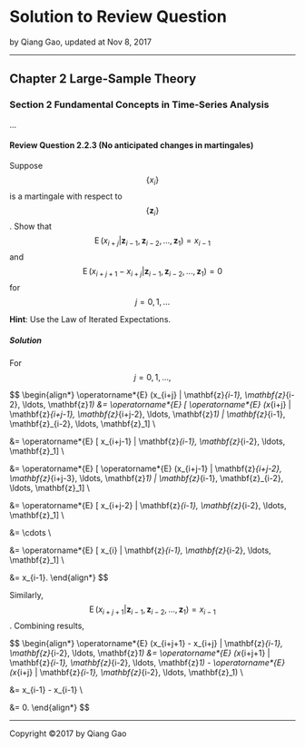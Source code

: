 # Solution to Review Question

by Qiang Gao, updated at Nov 8, 2017

---

## Chapter 2 Large-Sample Theory

### Section 2 Fundamental Concepts in Time-Series Analysis

...

#### Review Question 2.2.3 (No anticipated changes in martingales)

Suppose $$\{ x_i \}$$ is a martingale with respect to $$\{ \mathbf{z}_i \}$$. Show that $$ \operatorname*{E} (x_{i+j} | \mathbf{z}_{i-1}, \mathbf{z}_{i-2}, \ldots, \mathbf{z}_1) = x_{i-1} $$ and $$ \operatorname*{E} (x_{i+j+1} - x_{i+j} | \mathbf{z}_{i-1}, \mathbf{z}_{i-2}, \ldots, \mathbf{z}_1) = 0 $$ for $$ j = 0, 1, \ldots $$

**Hint**: Use the Law of Iterated Expectations.

##### Solution

For $$j = 0, 1, \ldots ,$$

$$
\begin{align*}
\operatorname*{E} (x_{i+j} | \mathbf{z}_{i-1}, \mathbf{z}_{i-2}, \ldots, \mathbf{z}_1)
&= \operatorname*{E} [ \operatorname*{E} (x_{i+j} | \mathbf{z}_{i+j-1}, \mathbf{z}_{i+j-2}, \ldots, \mathbf{z}_1) | \mathbf{z}_{i-1}, \mathbf{z}_{i-2}, \ldots, \mathbf{z}_1]
\\

&= \operatorname*{E} [ x_{i+j-1} | \mathbf{z}_{i-1}, \mathbf{z}_{i-2}, \ldots, \mathbf{z}_1]
\\

&= \operatorname*{E} [ \operatorname*{E} (x_{i+j-1} | \mathbf{z}_{i+j-2}, \mathbf{z}_{i+j-3}, \ldots, \mathbf{z}_1) | \mathbf{z}_{i-1}, \mathbf{z}_{i-2}, \ldots, \mathbf{z}_1]
\\

&= \operatorname*{E} [ x_{i+j-2} | \mathbf{z}_{i-1}, \mathbf{z}_{i-2}, \ldots, \mathbf{z}_1]
\\

&= \cdots
\\

&= \operatorname*{E} [ x_{i} | \mathbf{z}_{i-1}, \mathbf{z}_{i-2}, \ldots, \mathbf{z}_1]
\\

&= x_{i-1}.
\end{align*}
$$

Similarly, $$ \operatorname*{E} (x_{i+j+1} | \mathbf{z}_{i-1}, \mathbf{z}_{i-2}, \ldots, \mathbf{z}_1) = x_{i-1} $$. Combining results,

$$
\begin{align*}
\operatorname*{E} (x_{i+j+1} - x_{i+j} | \mathbf{z}_{i-1}, \mathbf{z}_{i-2}, \ldots, \mathbf{z}_1)
&= \operatorname*{E} (x_{i+j+1} | \mathbf{z}_{i-1}, \mathbf{z}_{i-2}, \ldots, \mathbf{z}_1) - \operatorname*{E} (x_{i+j} | \mathbf{z}_{i-1}, \mathbf{z}_{i-2}, \ldots, \mathbf{z}_1)
\\

&= x_{i-1} - x_{i-1}
\\

&= 0.
\end{align*}
$$

---

Copyright ©2017 by Qiang Gao